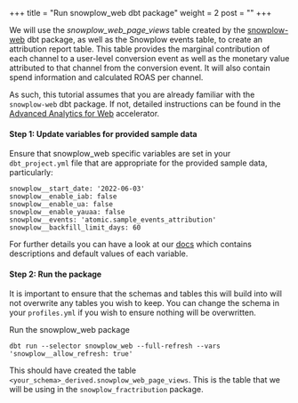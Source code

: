 +++
title = "Run snowplow_web dbt package"
weight = 2
post = ""
+++

We will use the *snowplow_web_page_views* table created by the [snowplow-web](https://hub.getdbt.com/snowplow/snowplow_web/latest/) dbt package, as well as the Snowplow events table, to create an attribution report table. This table provides the marginal contribution of each channel to a user-level conversion event as well as the monetary value attributed to that channel from the conversion event. It will also contain spend information and calculated ROAS per channel.

As such, this tutorial assumes that you are already familiar with the `snowplow-web` dbt package. If not, detailed instructions can be found in the [Advanced Analytics for Web](https://docs.snowplow.io/accelerators/web) accelerator.


#### **Step 1:** Update variables for provided sample data
Ensure that snowplow_web specific variables are set in your `dbt_project.yml` file that are appropriate for the provided sample data, particularly:

```
snowplow__start_date: '2022-06-03'
snowplow__enable_iab: false
snowplow__enable_ua: false
snowplow__enable_yauaa: false
snowplow__events: 'atomic.sample_events_attribution'
snowplow__backfill_limit_days: 60
```

For further details you can have a look at our [docs](https://docs.snowplow.io/docs/modeling-your-data/modeling-your-data-with-dbt/dbt-configuration/web/) which contains descriptions and default values of each variable.

#### **Step 2:** Run the package
It is important to ensure that the schemas and tables this will build into will not overwrite any tables you wish to keep.
You can change the schema in your `profiles.yml` if you wish to ensure nothing will be overwritten.

Run the snowplow_web package
```
dbt run --selector snowplow_web --full-refresh --vars 'snowplow__allow_refresh: true'
```

This should have created the table `<your_schema>_derived.snowplow_web_page_views`. This is the table that we will be using in the `snowplow_fractribution` package.
